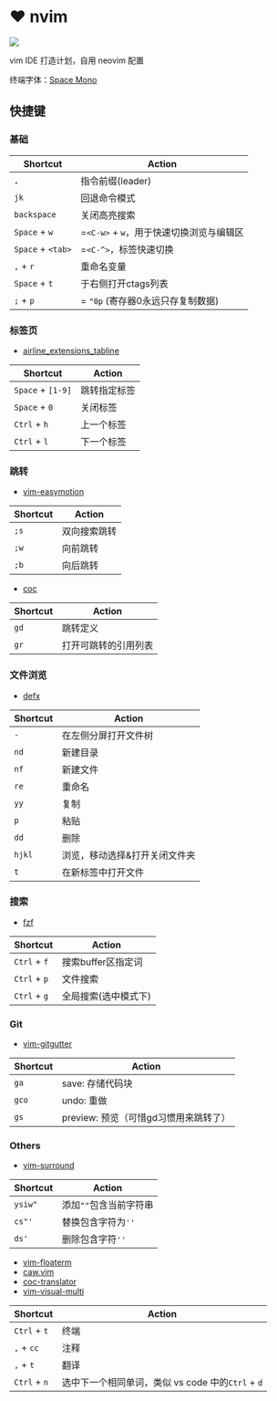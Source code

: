# :heart: nvim

![](https://kicoe-blog.oss-cn-shanghai.aliyuncs.com/eoyjbdQVQICwhKIwepkg.jpg)

vim IDE 打造计划，自用 neovim 配置

终端字体：[Space Mono](https://fonts.google.com/specimen/Space+Mono)

## 快捷键

### 基础

Shortcut	|	Action
----------------|-------------------
`,`		|	指令前缀(leader)
`jk`		|	回退命令模式
`backspace`	|	关闭高亮搜索
`Space` + `w`	|	=`<C-w>` + `w`，用于快速切换浏览与编辑区
`Space` + `<tab>`|	=`<C-^>`，标签快速切换
`,` + `r`	|	重命名变量
`Space` + `t`	|	于右侧打开ctags列表
`;` + `p`	|	= `"0p` (寄存器0永远只存复制数据)

### 标签页

* [airline_extensions_tabline](https://github.com/vim-airline/vim-airline)

Shortcut		|	Action
------------------------|-------------------
`Space` + `[1-9]`	|	跳转指定标签
`Space` + `0`		|	关闭标签
`Ctrl` + `h`		|	上一个标签
`Ctrl` + `l`		|	下一个标签

### 跳转

* [vim-easymotion](https://github.com/easymotion/vim-easymotion)

Shortcut	|	Action
--------|-----------
`;s`	| 双向搜索跳转
`;w`	| 向前跳转
`;b`	| 向后跳转

* [coc](https://github.com/neoclide/coc.nvim)

Shortcut	|	Action
--------|-----------
`gd`	| 跳转定义
`gr`	| 打开可跳转的引用列表

### 文件浏览

* [defx](https://github.com/Shougo/defx.nvim)

Shortcut		|	Action
------------|-----------
`-`			|	在左侧分屏打开文件树
`nd`		|	新建目录
`nf`		|	新建文件
`re`		|	重命名
`yy`		|	复制
`p`			|	粘贴
`dd`		|	删除
`hjkl`		|	浏览，移动选择&打开关闭文件夹
`t`			|	在新标签中打开文件

### 搜索

* [fzf](https://github.com/junegunn/fzf.vim)

Shortcut	|	Action
--------|-----------
`Ctrl` + `f`	|	搜索buffer区指定词
`Ctrl` + `p`	|	文件搜索
`Ctrl` + `g` 	|	全局搜索(选中模式下)

### Git

* [vim-gitgutter](https://github.com/airblade/vim-gitgutter)

Shortcut	|	Action
--------|-----------
`ga`	|	save: 存储代码块
`gco`	|	undo: 重做
`gs`	|	preview: 预览（可惜gd习惯用来跳转了）

### Others

* [vim-surround](https://github.com/tpope/vim-surround)


Shortcut	|	Action
------------|-----------
`ysiw"`		|	添加`""`包含当前字符串
`cs"'`		|	替换包含字符为`''`
`ds'`		|	删除包含字符`''`

* [vim-floaterm](https://github.com/voldikss/vim-floaterm/)
* [caw.vim](https://github.com/tyru/caw.vim)
* [coc-translator](https://github.com/voldikss/coc-translator)
* [vim-visual-multi](https://github.com/mg979/vim-visual-multi)

Shortcut		|	Action
----------------|-----------
`Ctrl` + `t`	|	终端
`,` + `cc`	|	注释
`,` + `t`		|	翻译
`Ctrl` + `n`	|	选中下一个相同单词，类似 vs code 中的`Ctrl` + `d`
